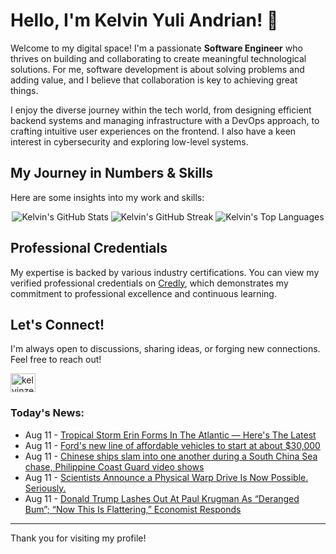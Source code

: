 # Hello, I'm Kelvin Yuli Andrian! 👋

Welcome to my digital space! I'm a passionate **Software Engineer** who thrives on building and collaborating to create meaningful technological solutions. For me, software development is about solving problems and adding value, and I believe that collaboration is key to achieving great things.

I enjoy the diverse journey within the tech world, from designing efficient backend systems and managing infrastructure with a DevOps approach, to crafting intuitive user experiences on the frontend. I also have a keen interest in cybersecurity and exploring low-level systems.

## My Journey in Numbers & Skills

Here are some insights into my work and skills:

<p align="center">
  <img src="https://github-readme-stats.vercel.app/api?username=kelvinzer0&show_icons=true&theme=radical" alt="Kelvin's GitHub Stats" />
  <img src="https://github-readme-streak-stats.herokuapp.com/?user=kelvinzer0&theme=radical" alt="Kelvin's GitHub Streak" />
  <img src="https://github-readme-stats.vercel.app/api/top-langs/?username=kelvinzer0&layout=compact&theme=radical" alt="Kelvin's Top Languages" />
</p>

## Professional Credentials

My expertise is backed by various industry certifications. You can view my verified professional credentials on [Credly](https://www.credly.com/users/kelvin-yuli-andrian/badges), which demonstrates my commitment to professional excellence and continuous learning.

## Let's Connect!

I'm always open to discussions, sharing ideas, or forging new connections. Feel free to reach out!

<p align="left">
    <a href="https://linkedin.com/in/kelvinzero" target="blank"><img align="center" src="https://cdn.jsdelivr.net/npm/simple-icons@3.0.1/icons/linkedin.svg" alt="kelvinzero" height="30" width="40" /></a>
</p>

### Today's News:

<!-- feed start -->
- Aug 11 - [Tropical Storm Erin Forms In The Atlantic — Here's The Latest](https://www.yahoo.com/news/articles/tropical-storm-erin-forms-atlantic-150000911.html)
- Aug 11 - [Ford's new line of affordable vehicles to start at about $30,000](https://finance.yahoo.com/news/fords-line-affordable-vehicles-start-143643611.html)
- Aug 11 - [Chinese ships slam into one another during a South China Sea chase, Philippine Coast Guard video shows](https://www.yahoo.com/news/articles/chinese-ships-slam-one-another-143138890.html)
- Aug 11 - [Scientists Announce a Physical Warp Drive Is Now Possible. Seriously.](https://www.yahoo.com/news/articles/scientists-announce-physical-warp-drive-141700157.html)
- Aug 11 - [Donald Trump Lashes Out At Paul Krugman As “Deranged Bum”; “Now This Is Flattering,” Economist Responds](https://www.yahoo.com/news/articles/donald-trump-lashes-paul-krugman-135755550.html)
<!-- feed end -->

---

Thank you for visiting my profile!
